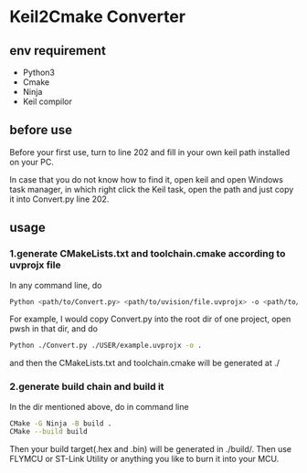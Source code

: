 # Keil2Cmake Converter

## env requirement
- Python3
- Cmake
- Ninja
- Keil compilor

## before use
Before your first use, turn to line 202 and fill in your own keil path installed on your PC.

In case that you do not know how to find it, open keil and open Windows task manager, in which right click the Keil task, open the path and just copy it into Convert.py line 202.

## usage
### 1.generate CMakeLists.txt and toolchain.cmake according to uvprojx file
In any command line, do
```bash
Python <path/to/Convert.py> <path/to/uvision/file.uvprojx> -o <path/to/output/directory>
```
For example, I would copy Convert.py into the root dir of one project, open pwsh in that dir, and do
```bash
Python ./Convert.py ./USER/example.uvprojx -o .
```
and then the CMakeLists.txt and toolchain.cmake will be generated at ./

### 2.generate build chain and build it
In the dir mentioned above, do in command line
```bash
CMake -G Ninja -B build .
CMake --build build
```
Then your build target(.hex and .bin) will be generated in ./build/. Then use FLYMCU or ST-Link Utility or anything you like to burn it into your MCU.